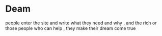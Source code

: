 # Deam
people enter the site and write what they need and why , and the rich or those people who can help , they make their dream come true

